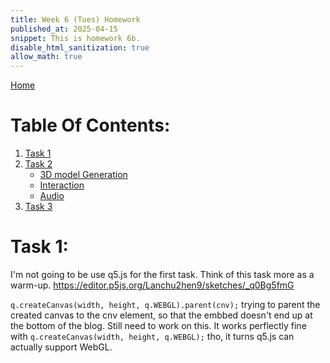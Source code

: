 ```yaml
---
title: Week 6 (Tues) Homework
published_at: 2025-04-15
snippet: This is homework 6b.
disable_html_sanitization: true
allow_math: true
---
```


[Home](https://cclanchublo6.deno.dev/)

# Table Of Contents:

1. [Task 1](https://cclanchublo6.deno.dev/Tenth-blog-post#task-1)
2. [Task 2](https://cclanchublo6.deno.dev/Tenth-blog-post#task-2)
   - [3D model Generation](https://cclanchublo6.deno.dev/Tenth-blog-post#3d-model-generation)
   - [Interaction](https://cclanchublo6.deno.dev/Tenth-blog-post#interaction)
   - [Audio](https://cclanchublo6.deno.dev/Tenth-blog-post#audio)
3. [Task 3](https://cclanchublo6.deno.dev/Tenth-blog-post#task-3)

# Task 1:

I'm not going to be use q5.js for the first task. Think of this task more as a warm-up.
https://editor.p5js.org/Lanchu2hen9/sketches/_q0Bg5fmG

`q.createCanvas(width, height, q.WEBGL).parent(cnv);` trying to parent the created canvas to the cnv element, so that the embbed doesn't end up at the bottom of the blog. Still need to work on this. It works perflectly fine with `q.createCanvas(width, height, q.WEBGL);` tho, it turns q5.js can actually support WebGL.

<canvas id="q5_test"></canvas>

<script type="module">
  import Q5 from './my-q5-project/q5/q5.js'
  const cnv = document.getElementById (`q5_test`)
   const width = cnv.parentNode.scrollWidth
   const height = width * 9 / 16
//   const width = 700
//   const height = 700

  const q = new Q5 ("instance")
  console.log (q)

  q.setup = () => {
   q.createCanvas(width, height, q.WEBGL);
   // q.createCanvas(width, height, q.WEBGL).parent(cnv);


   // console.log(q.WEBGL);
   // q.createCanvas (width, height, cnv)
   q.noStroke ()
   q.fill (`navy`)
  }

  q.draw = () => {
   q.background (`lightblue`)
  }
</script>
